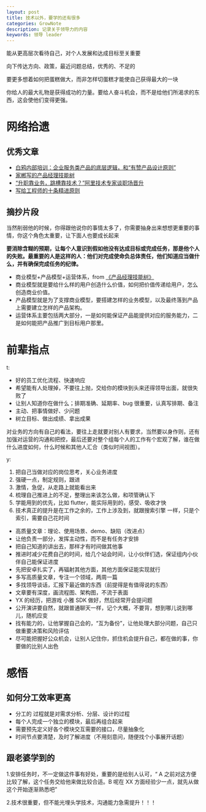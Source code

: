 ```yaml
---
layout: post
title: 技术以外，要学的还有很多
categories: GrowNote
description: 记录关于领导力的内容
keywords: 领导 leader
---
```



能从更高层次看待自己，对个人发展和达成目标至关重要

向下传达方向、政策，最近问题总结，优秀的、不足的

要更多想着如何把蛋糕做大，而非怎样切蛋糕才能使自己获得最大的一块

你给人的最大礼物是获得成功的力量。要给人奋斗机会，而不是给他们所渴求的东西，这会使他们变得更强。

# 网络拾遗

## 优秀文章

- [白鸦内部培训：企业服务类产品的底层逻辑，和“有赞产品设计原则”](https://mp.weixin.qq.com/s/-kLQPDU-9337mN1ebjuYqA)
- [家郴写的产品经理技能树](https://mp.weixin.qq.com/s/14KA5IVIsKd6Ux6LvdY-OA)
- [“升职靠业务，跳槽靠技术？”阿里技术专家谈职场晋升](https://mp.weixin.qq.com/s/6so59OQ4GcDb4uYgiPhCOQ)
- [写给工程师的十条精进原则
](https://mp.weixin.qq.com/s/B7iq-SKBvpB3RYgp5Sm1gA)

## 摘抄片段

当然削弱他的时候，你得跟他说你的事情太多了，你需要抽身出来想想更重要的事情，你这个角色太重要，让下面人也要成长起来

**要消除含糊的预期，让每个人意识到假如他没有达成目标或完成任务，那是他个人的失败。最重要的人是这样的人：他们对完成使命负总体责任，他们知道应当做什么，并有确保完成任务的纪律。**



- 商业模型+产品模型+运营体系，from [《产品经理技能树》](https://mp.weixin.qq.com/s/14KA5IVIsKd6Ux6LvdY-OA)
- 商业模型就是要给什么样的用户创造什么价值，如何把价值传递给用户，怎么创造商业价值。
- 产品模型就是为了支撑商业模型，要搭建怎样的业务模型，以及最终落到产品上需要建立怎样的产品架构。
- 运营体系主要包括两大部分，一是如何能保证产品能提供对应的服务能力，二是如何能把产品推广到目标用户那里。

# 前辈指点

t:

- 好的员工优化流程、快速响应
- 希望能有人处理掉，不要往上抛，交给你的模块到头来还得领导出面，就很失败了
- 让别人知道你在做什么；排期准确、延期率、bug 很重要，认真写排期、备注
- 主动、把事情做好、少问题
- 树立目标、做出成绩、拿出成果

对业务的方向有自己的看法，要往上走就要对别人有要求，当然要以身作则，还有加强对运营的沟通和把控，最后还要对整个组每个人的工作有个宏观了解，谁在做什么进度如何，什么时候和其他人汇合（类似时间视图）。

y:

1. 把自己当做对应的岗位思考，关心业务进度
2. 强硬一点，制定规则，跟进
3. 激情，急促，从走路上就能看出来
4. 梳理自己推进上的不足，整理出来该怎么做，和项管确认下
5. 学能用到的优先，比如 flutter，能实际用到的，感受、吸收才快
6. 技术真正的提升是在工作之余的，工作上涉及到，就跟搜索引擎 一样，只是个索引，需要自己花时间

- 高质量文章：理论、使用场景、demo、缺陷（改进点）
- 让他负责一部分，发挥主动性，而不是有任务才安排
- 把自己知道的讲出去，那样才有时间做其他事
- 推进时减少花费自己的时间，给几个站会时间，让小伙伴们选，保证组内小伙伴自己能保证进度
- 先把安卓扎实了，再辐射其他方面，其他方面保证能实现就行
- 多写高质量文章，专注一个领域，两周一篇
- 多找领导谈话，汇报下最近做的东西（前提得是有值得说的东西）
- 文章要有深度，画流程图、架构图，不流于表面
- YX 的经历，把游戏 小雅 SDK 做好，然后经常开会提问题
- 公开演讲要自然，就跟普通聊天一样，记个大概，不要背，想到哪儿说到哪儿，随机应变
- 找有能力的，让他掌握自己会的，“互为备份”，让他处理大部分问题，自己只做重要决策和风险评估
- 尽可能把握好公众机会，让别人记住你，抓住机会提升自己，都在做的事，你要做的比别人出色

# 感悟

## 如何分工效率更高

- 分工的 过程就是对需求分析、分层、设计的过程
- 每个人完成一个独立的模块，最后再组合起来
- 需要预先定义好各个模块交互需要的接口，尽量抽象化
- 时间节点要清楚，及时了解进度（不用刻意问，随便找个小事展开话题）

## 跟老婆学到的

1.安排任务时，不一定做这件事有好处，重要的是给别人认可，“ A 之前对这方便比较了解，这个任务交给他来做比较合适。B 呢在 XX 方面经验少一点，就先从做这个开始逐渐熟悉吧”

2.技术很重要，但不能光埋头学技术，沟通能力急需提升！！！